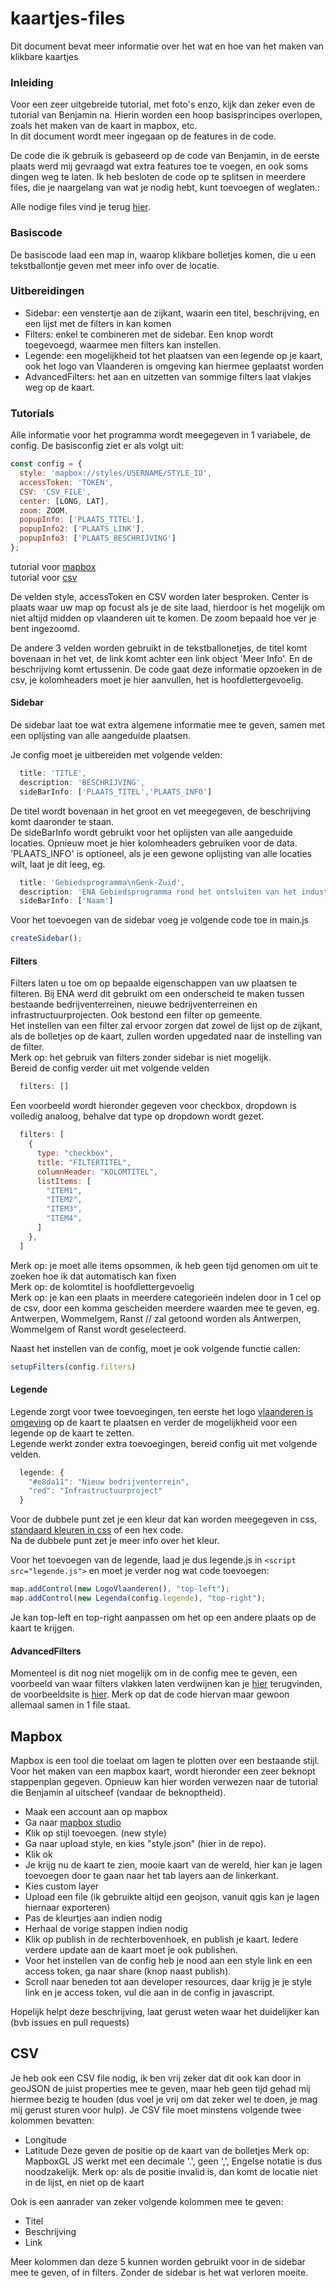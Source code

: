 # kaartjes-files
Dit document bevat meer informatie over het wat en hoe van het maken van klikbare kaartjes

### Inleiding
Voor een zeer uitgebreide tutorial, met foto's enzo, kijk dan zeker even de tutorial van Benjamin na. Hierin worden een hoop basisprincipes overlopen, zoals het maken van de kaart in mapbox, etc.  
In dit document wordt meer ingegaan op de features in de code.

De code die ik gebruik is gebaseerd op de code van Benjamin, in de eerste plaats werd mij gevraagd wat extra features toe te voegen, en ook soms dingen weg te laten. Ik heb besloten de code op te splitsen in meerdere files, die je naargelang van wat je nodig hebt, kunt toevoegen of weglaten.:

Alle nodige files vind je terug [hier](https://github.com/wannes-vlaanderen/kaartjes-files).

### Basiscode
De basiscode laad een map in, waarop klikbare bolletjes komen, die u een tekstballontje geven met meer info over de locatie.

### Uitbereidingen
- Sidebar: een venstertje aan de zijkant, waarin een titel, beschrijving, en een lijst met de filters in kan komen
- Filters: enkel te combineren met de sidebar. Een knop wordt toegevoegd, waarmee men filters kan instellen.
- Legende: een mogelijkheid tot het plaatsen van een legende op je kaart, ook het logo van Vlaanderen is omgeving kan hiermee geplaatst worden
- AdvancedFilters: het aan en uitzetten van sommige filters laat vlakjes weg op de kaart.

### Tutorials
Alle informatie voor het programma wordt meegegeven in 1 variabele, de config. De basisconfig ziet er als volgt uit:
```js
const config = {
  style: 'mapbox://styles/USERNAME/STYLE_ID',
  accessToken: 'TOKEN',
  CSV: 'CSV_FILE',
  center: [LONG, LAT],
  zoom: ZOOM,
  popupInfo: ['PLAATS_TITEL'],
  popupInfo2: ['PLAATS_LINK'],
  popupInfo3: ['PLAATS_BESCHRIJVING']
};
```
tutorial voor [mapbox](#mapbox)  
tutorial voor [csv](#csv)

De velden style, accessToken en CSV worden later besproken. Center is plaats waar uw map op focust als je de site laad, hierdoor is het mogelijk om niet altijd midden op vlaanderen uit te komen. De zoom bepaald hoe ver je bent ingezoomd.

De andere 3 velden worden gebruikt in de tekstballonetjes, de titel komt bovenaan in het vet, de link komt achter een link object 'Meer Info'. En de beschrijving komt ertussenin. De code gaat deze informatie opzoeken in de csv, je kolomheaders moet je hier aanvullen, het is hoofdlettergevoelig.


#### Sidebar
De sidebar laat toe wat extra algemene informatie mee te geven, samen met een oplijsting van alle aangeduide plaatsen.

Je config moet je uitbereiden met volgende velden:
```js
  title: 'TITLE',
  description: 'BESCHRIJVING',
  sideBarInfo: ['PLAATS_TITEL','PLAATS_INFO']
```
De titel wordt bovenaan in het groot en vet meegegeven, de beschrijving komt daaronder te staan.  
De sideBarInfo wordt gebruikt voor het oplijsten van alle aangeduide locaties. Opnieuw moet je hier kolomheaders gebruiken voor de data.
'PLAATS_INFO' is optioneel, als je een gewone oplijsting van alle locaties wilt, laat je dit leeg, eg.
```js
  title: 'Gebiedsprogramma\nGenk-Zuid',
  description: 'ENA Gebiedsprogramma rond het ontsluiten van het industrieterrein Genk-Zuid',
  sideBarInfo: ['Naam']
```
Voor het toevoegen van de sidebar voeg je volgende code toe in main.js
```js
createSidebar();
```

#### Filters
Filters laten u toe om op bepaalde eigenschappen van uw plaatsen te filteren. Bij ENA werd dit gebruikt om een onderscheid te maken tussen bestaande bedrijventerreinen, nieuwe bedrijventerreinen en infrastructuurprojecten. Ook bestond een filter op gemeente.  
Het instellen van een filter zal ervoor zorgen dat zowel de lijst op de zijkant, als de bolletjes op de kaart, zullen worden upgedated naar de instelling van de filter.  
Merk op: het gebruik van filters zonder sidebar is niet mogelijk.  
Bereid de config verder uit met volgende velden
```js
  filters: []
```
Een voorbeeld wordt hieronder gegeven voor checkbox, dropdown is volledig analoog, behalve dat type op dropdown wordt gezet.
```js
  filters: [
    {
      type: "checkbox",
      title: "FILTERTITEL",
      columnHeader: "KOLOMTITEL",
      listItems: [
        "ITEM1",
        "ITEM2",
        "ITEM3",
        "ITEM4",
      ]
    },
  ]
```
Merk op: je moet alle items opsommen, ik heb geen tijd genomen om uit te zoeken hoe ik dat automatisch kan fixen  
Merk op: de kolomtitel is hoofdlettergevoelig  
Merk op: je kan een plaats in meerdere categorieën indelen door in 1 cel op de csv, door een komma gescheiden meerdere waarden mee te geven, eg. Antwerpen, Wommelgem, Ranst // zal getoond worden als Antwerpen, Wommelgem of Ranst wordt geselecteerd.

Naast het instellen van de config, moet je ook volgende functie callen:
```js
setupFilters(config.filters)
```

#### Legende
Legende zorgt voor twee toevoegingen, ten eerste het logo [vlaanderen is omgeving](https://assets.vlaanderen.be/image/upload/widgets/vlaanderen-is-omgeving-logo.svg) op de kaart te plaatsen en verder de mogelijkheid voor een legende op de kaart te zetten.  
Legende werkt zonder extra toevoegingen, bereid config uit met volgende velden.
```js
  legende: {
    "#e8da11": "Nieuw bedrijventerrein",
    "red": "Infrastructuurproject"
  }
```
Voor de dubbele punt zet je een kleur dat kan worden meegegeven in css, [standaard kleuren in css](https://www.w3schools.com/cssref/css_colors.php) of een hex code.  
Na de dubbele punt zet je meer info over het kleur.

Voor het toevoegen van de legende, laad je dus legende.js in `<script src="legende.js">` en moet je verder nog wat code toevoegen:
```js
map.addControl(new LogoVlaanderen(), "top-left");
map.addControl(new Legenda(config.legende), "top-right");
```
Je kan top-left en top-right aanpassen om het op een andere plaats op de kaart te krijgen.

#### AdvancedFilters
Momenteel is dit nog niet mogelijk om in de config mee te geven, een voorbeeld van waar filters vlakken laten verdwijnen kan je [hier](https://github.com/wannes-vlaanderen/strategische-projecten) terugvinden, de voorbeeldsite is [hier](https://wannes-vlaanderen.github.io/strategische-projecten/). Merk op dat de code hiervan maar gewoon allemaal samen in 1 file staat.

## Mapbox
Mapbox is een tool die toelaat om lagen te plotten over een bestaande stijl. Voor het maken van een mapbox kaart, wordt hieronder een zeer beknopt stappenplan gegeven. Opnieuw kan hier worden verwezen naar de tutorial die Benjamin al uitscheef (vandaar de beknoptheid).

- Maak een account aan op mapbox
- Ga naar [mapbox studio](https://studio.mapbox.com/)
- Klik op stijl toevoegen. (new style)
- Ga naar upload style, en kies "style.json" (hier in de repo).
- Klik ok
- Je krijg nu de kaart te zien, mooie kaart van de wereld, hier kan je lagen toevoegen door te gaan naar het tab layers aan de linkerkant.
- Kies custom layer
- Upload een file (ik gebruikte altijd een geojson, vanuit qgis kan je lagen hiernaar exporteren)
- Pas de kleurtjes aan indien nodig
- Herhaal de vorige stappen indien nodig
- Klik op publish in de rechterbovenhoek, en publish je kaart. Iedere verdere update aan de kaart moet je ook publishen.
- Voor het instellen van de config heb je nood aan een style link en een access token, ga naar share (knop naast publish).
- Scroll naar beneden tot aan developer resources, daar krijg je je style link en je access token, vul die aan in de config in javascript.

Hopelijk helpt deze beschrijving, laat gerust weten waar het duidelijker kan (bvb issues en pull requests)

## CSV
Je heb ook een CSV file nodig, ik ben vrij zeker dat dit ook kan door in geoJSON de juist properties mee te geven, maar heb geen tijd gehad mij hiermee bezig te houden (dus voel je vrij om dat zeker wel te doen, je mag mij gerust sturen voor hulp). Je CSV file moet minstens volgende twee kolommen bevatten:  
- Longitude
- Latitude
Deze geven de positie op de kaart van de bolletjes
Merk op: MapboxGL JS werkt met een decimale '.', geen ',', Engelse notatie is dus noodzakelijk.
Merk op: als de positie invalid is, dan komt de locatie niet in de lijst, en niet op de kaart

Ook is een aanrader van zeker volgende kolommen mee te geven:
- Titel
- Beschrijving
- Link

Meer kolommen dan deze 5 kunnen worden gebruikt voor in de sidebar mee te geven, of in filters. Zonder de sidebar is het wat verloren moeite.














